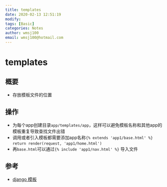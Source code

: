 ```yaml
---
title: templates
date: 2020-02-13 12:51:19
modify: 
tags: [Basic]
categories: Notes
author: wmsj100
email: wmsj100@hotmail.com
---
```


# templates

## 概要

- 存放模板文件的位置

## 操作

- 为每个app创建目录`app/templates/app`，这样可以避免模板名称和其他app的模板重复导致查找文件出错
- 调用或者引入模板都需要添加app名称`{% extends 'app1/base.html' %}` `return render(request, 'app1/home.html')`
- 再`base.html`可以通过`{% include 'app1/nav.html' %}` 导入文件

## 参考

- [django 模板](https://code.ziqiangxuetang.com/django/django-template.html)
